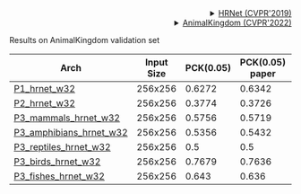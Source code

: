 <!-- [ALGORITHM] -->

<details>
<summary align="right"><a href="http://openaccess.thecvf.com/content_CVPR_2019/html/Sun_Deep_High-Resolution_Representation_Learning_for_Human_Pose_Estimation_CVPR_2019_paper.html">HRNet (CVPR'2019)</a></summary>

```bibtex
@inproceedings{sun2019deep,
  title={Deep high-resolution representation learning for human pose estimation},
  author={Sun, Ke and Xiao, Bin and Liu, Dong and Wang, Jingdong},
  booktitle={Proceedings of the IEEE conference on computer vision and pattern recognition},
  pages={5693--5703},
  year={2019}
}
```

</details>

<!-- [DATASET] -->

<details>
<summary align="right"><a href="https://sutdcv.github.io/Animal-Kingdom/">AnimalKingdom (CVPR'2022)</a></summary>

```bibtex
@InProceedings{
    Ng_2022_CVPR,
    author    = {Ng, Xun Long and Ong, Kian Eng and Zheng, Qichen and Ni, Yun and Yeo, Si Yong and Liu, Jun},
    title     = {Animal Kingdom: A Large and Diverse Dataset for Animal Behavior Understanding},
    booktitle = {Proceedings of the IEEE/CVF Conference on Computer Vision and Pattern Recognition (CVPR)},
    month     = {June},
    year      = {2022},
    pages     = {19023-19034}
 }
```

</details>

Results on AnimalKingdom validation set

| Arch                                                                                                                                      | Input Size | PCK(0.05) | PCK(0.05) paper | ckpt | log |
| ----------------------------------------------------------------------------------------------------------------------------------------- | ---------- | --------- | --------------- | ---- | --- |
| [P1_hrnet_w32](configs/animal_2d_keypoint/topdown_heatmap/ak/td-hm_hrnet-w32_8xb64-210e_animalkingdom_P1-256x256.py)                      | 256x256    | 0.6272    | 0.6342          | ckpt | log |
| [P2_hrnet_w32](configs/animal_2d_keypoint/topdown_heatmap/ak/td-hm_hrnet-w32_8xb64-210e_animalkingdom_P2-256x256.py)                      | 256x256    | 0.3774    | 0.3726          | ckpt | log |
| [P3_mammals_hrnet_w32](configs/animal_2d_keypoint/topdown_heatmap/ak/td-hm_hrnet-w32_8xb64-210e_animalkingdom_P3_mammal-256x256.py)       | 256x256    | 0.5756    | 0.5719          | ckpt | log |
| [P3_amphibians_hrnet_w32](configs/animal_2d_keypoint/topdown_heatmap/ak/td-hm_hrnet-w32_8xb64-210e_animalkingdom_P3_amphibian-256x256.py) | 256x256    | 0.5356    | 0.5432          | ckpt | log |
| [P3_reptiles_hrnet_w32](configs/animal_2d_keypoint/topdown_heatmap/ak/td-hm_hrnet-w32_8xb64-210e_animalkingdom_P3_reptile-256x256.py)     | 256x256    | 0.5       | 0.5             | ckpt | log |
| [P3_birds_hrnet_w32](configs/animal_2d_keypoint/topdown_heatmap/ak/td-hm_hrnet-w32_8xb64-210e_animalkingdom_P3_bird-256x256.py)           | 256x256    | 0.7679    | 0.7636          | ckpt | log |
| [P3_fishes_hrnet_w32](configs/animal_2d_keypoint/topdown_heatmap/ak/td-hm_hrnet-w32_8xb64-210e_animalkingdom_P3_fish-256x256.py)          | 256x256    | 0.643     | 0.636           | ckpt | log |
